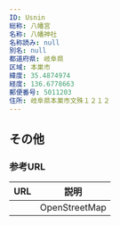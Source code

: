 ```yaml
---
ID: Usnin
総称: 八幡宮
名称: 八幡神社
名称読み: null
別名: null
都道府県: 岐阜県
区域: 本巣市
緯度: 35.4874974
経度: 136.6778663
郵便番号: 5011203
住所: 岐阜県本巣市文殊１２１２
---
```


## その他

### 参考URL

| URL | 説明          |
| --- | ------------- |
|     | OpenStreetMap |
